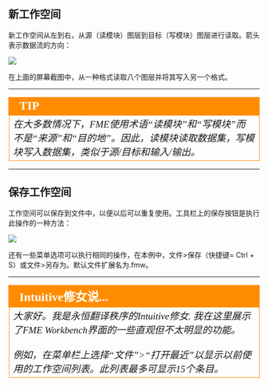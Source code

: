 ## 新工作空间 ##
新工作空间从左到右，从源（读模块）图层到目标（写模块）图层进行读取。箭头表示数据流的方向：

![](./Images/Img1.019.NewWorkspace.png)

在上面的屏幕截图中，从一种格式读取八个图层并将其写入另一个格式。


---

<!--Tip Section-->

<table style="border-spacing: 0px">
<tr>
<td style="vertical-align:middle;background-color:darkorange;border: 2px solid darkorange">
<i class="fa fa-info-circle fa-lg fa-pull-left fa-fw" style="color:white;padding-right: 12px;vertical-align:text-top"></i>
<span style="color:white;font-size:x-large;font-weight: bold;font-family:serif">TIP</span>
</td>
</tr>

<tr>
<td style="border: 1px solid darkorange">
<span style="font-family:serif; font-style:italic; font-size:larger">
在大多数情况下，FME使用术语“读模块”和“写模块”而不是“来源”和“目的地”。因此，读模块读取数据集，写模块写入数据集，类似于源/目标和输入/输出。
</span>
</td>
</tr>
</table>

---

## 保存工作空间 ##
工作空间可以保存到文件中，以便以后可以重复使用。工具栏上的保存按钮是执行此操作的一种方法：

![](./Images/Img1.020.SavingWorkspace.png)

还有一些菜单选项可以执行相同的操作，在本例中，文件>保存（快捷键= Ctrl + S）或文件>另存为。默认文件扩展名为.fmw。


---

<!--Person X Says Section-->

<table style="border-spacing: 0px">
<tr>
<td style="vertical-align:middle;background-color:darkorange;border: 2px solid darkorange">
<i class="fa fa-quote-left fa-lg fa-pull-left fa-fw" style="color:white;padding-right: 12px;vertical-align:text-top"></i>
<span style="color:white;font-size:x-large;font-weight: bold;font-family:serif">Intuitive修女说...</span>
</td>
</tr>

<tr>
<td style="border: 1px solid darkorange">
<span style="font-family:serif; font-style:italic; font-size:larger">
大家好。我是永恒翻译秩序的Intuitive修女. 我在这里展示了FME Workbench界面的一些直观但不太明显的功能。 
<br><br>例如，在菜单栏上选择“文件”>“打开最近”以显示以前使用的工作空间列表。此列表最多可显示15个条目。
</span>
</td>
</tr>
</table>
